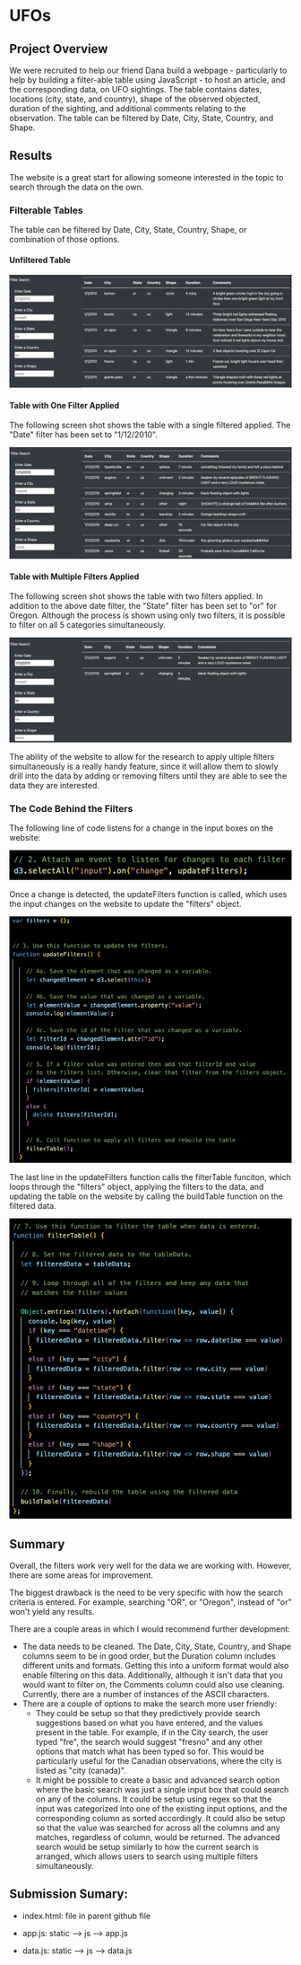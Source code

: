 # UFOs

## Project Overview
We were recruited to help our friend Dana build a webpage - particularly to help by building a filter-able table using JavaScript - to host an article, and the corresponding data, on UFO sightings. The table contains dates, locations (city, state, and country), shape of the observed objected, duration of the sighting, and additional comments relating to the observation. The table can be filtered by Date, City, State, Country, and Shape.

## Results
The website is a great start for allowing someone interested in the topic to search through the data on the own.

### Filterable Tables
The table can be filtered by Date, City, State, Country, Shape, or combination of those options.

#### Unfiltered Table


![](https://github.com/mzabrisk/UFOs/blob/5518d9238451cfe6fc0f6a844168652fcec45da9/writeup_docs/unfiltered_table.png)

#### Table with One Filter Applied
The following screen shot shows the table with a single filtered applied. The "Date" filter has been set to "1/12/2010".


![](https://github.com/mzabrisk/UFOs/blob/5518d9238451cfe6fc0f6a844168652fcec45da9/writeup_docs/single_filter_table.png)

#### Table with Multiple Filters Applied
The following screen shot shows the table with two filters applied. In addition to the above date filter, the "State" filter has been set to "or" for Oregon. Although the process is shown using only two filters, it is possible to filter on all 5 categories simultaneously.


![](https://github.com/mzabrisk/UFOs/blob/5518d9238451cfe6fc0f6a844168652fcec45da9/writeup_docs/multi_filter_table.png)


The ability of the website to allow for the research to apply ultiple filters simultaneously is a really handy feature, since it will allow them to slowly drill into the data by adding or removing filters until they are able to see the data they are interested.

### The Code Behind the Filters
The following line of code listens for a change in the input boxes on the website:


![](https://github.com/mzabrisk/UFOs/blob/5518d9238451cfe6fc0f6a844168652fcec45da9/writeup_docs/d3selectAll.png)

Once a change is detected, the updateFilters function is called, which uses the input changes on the website to update the "filters" object.


![](https://github.com/mzabrisk/UFOs/blob/5518d9238451cfe6fc0f6a844168652fcec45da9/writeup_docs/updateFilters.png)

The last line in the updateFilters function calls the filterTable funciton, which loops through the "filters" object, applying the filters to the data, and updating the table on the website by calling the buildTable function on the filtered data.


![](https://github.com/mzabrisk/UFOs/blob/5518d9238451cfe6fc0f6a844168652fcec45da9/writeup_docs/filterTable.png)


## Summary
Overall, the filters work very well for the data we are working with. However, there are some areas for improvement.

The biggest drawback is the need to be very specific with how the search criteria is entered. For example, searching "OR", or "Oregon", instead of "or" won't yield any results. 

There are a couple areas in which I would recommend further development:
- The data needs to be cleaned. The Date, City, State, Country, and Shape columns seem to be in good order, but the Duration column includes different units and formats. Getting this into a uniform format would also enable filtering on this data. Additionally, although it isn't data that you would want to filter on, the Comments column could also use cleaning. Currently, there are a number of instances of the ASCII characters.
- There are a couple of options to make the search more user friendly:
    - They could be setup so that they predictively provide search suggestions based on what you have entered, and the values present in the table. For example, if in the City search, the user typed "fre", the search would suggest "fresno" and any other options that match what has been typed so for. This would be particularly useful for the Canadian observations, where the city is listed as "city (canada)".
    - It might be possible to create a basic and advanced search option where the basic search was just a single input box that could search on any of the columns. It could be setup using regex so that the input was categorized into one of the existing input options, and the corresponding column as sorted accordingly. It could also be setup so that the value was searched for across all the columns and any matches, regardless of column, would be returned. The advanced search would be setup similarly to how the current search is arranged, which allows users to search using multiple filters simultaneously. 

## Submission Sumary:
- index.html: file in parent github file


- app.js: static --> js --> app.js


- data.js: static --> js --> data.js